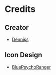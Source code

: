 # Credits

## Creator
- [Denniss](https://twitter.com/Dennis2p_)

## Icon Design
- [BluePsychoRanger](https://twitter.com/BluPsychoRanger)
